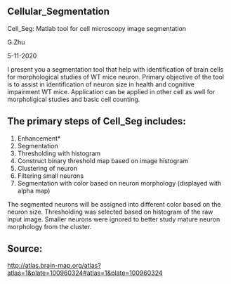 ## Cellular_Segmentation
Cell_Seg: 
Matlab tool for cell microscopy image segmentation 

G.Zhu

5-11-2020

I present you a segmentation tool that help with identification of brain cells for morphological studies of WT mice neuron. Primary objective of the tool is to assist in identification of neuron size in health and cognitive impairment WT mice. Application can be applied in other cell as well for morpholigical studies and basic cell counting.

## The primary steps of Cell_Seg includes: 
1) Enhancement*
2) Segmentation
3) Thresholding with histogram
4) Construct binary threshold map based on image histogram
5) Clustering of neuron
6) Filtering small neurons
7) Segmentation with color based on neuron morphology (displayed with alpha map)

The segmented neurons will be assigned into different color based on the neuron size. Thresholding was selected based on histogram of the raw input image. Smaller neurons were ignored to better study mature neuron morphology from the cluster. 

## Source: 
http://atlas.brain-map.org/atlas?atlas=1&plate=100960324#atlas=1&plate=100960324
